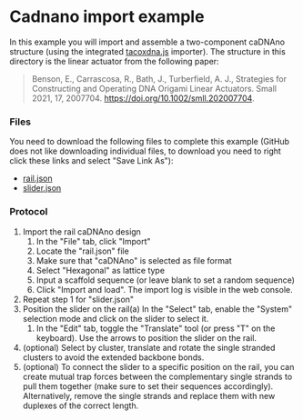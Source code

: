 # Cadnano import example

In this example you will import and assemble a two-component caDNAno structure (using the integrated [tacoxdna.js](http://tacoxdna.sissa.it/) importer).  The structure in this directory is the linear actuator from  the following paper: 
> Benson, E., Carrascosa, R., Bath, J., Turberfield, A. J., Strategies for Constructing and Operating DNA Origami Linear Actuators. Small 2021, 17, 2007704. https://doi.org/10.1002/smll.202007704.

### Files
You need to download the following files to complete this example (GitHub does not like downloading individual files, to download you need to right click these links and select "Save Link As"):  
 * <a href="https://raw.githubusercontent.com/sulcgroup/oxdna-viewer/master/examples/cadnano_import_example-linear_actuator/rail.json" download>rail.json</a>  
 * <a href="https://raw.githubusercontent.com/sulcgroup/oxdna-viewer/master/examples/cadnano_import_example-linear_actuator/slider.json" download>slider.json</a>  

### Protocol

1.  Import the rail caDNAno design
    1. In the "File" tab, click "Import"
    2. Locate the "rail.json" file
    3. Make sure that "caDNAno" is selected as file format
    4. Select "Hexagonal" as lattice type
    5. Input a scaffold sequence (or leave blank to set a random sequence)
    6. Click "Import and load". The import log is visible in the web console.
3.  Repeat step 1 for "slider.json"
4.  Position the slider on the rail(a)  In the "Select" tab, enable the "System" selection mode and click on the slider to select it.
    1. In the "Edit" tab, toggle the "Translate" tool (or press "T" on the keyboard). Use the arrows to position the slider on the rail.
6.  (optional) Select by cluster, translate and rotate the single stranded clusters to avoid the extended backbone bonds.
7.  (optional) To connect the slider to a specific position on the rail, you can create mutual trap forces between the complementary single strands to pull them together (make sure to set their sequences accordingly). Alternatively, remove the single strands and replace them with new duplexes of the correct length.
